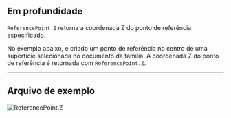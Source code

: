 ## Em profundidade
`ReferencePoint.Z` retorna a coordenada Z do ponto de referência especificado.

No exemplo abaixo, é criado um ponto de referência no centro de uma superfície selecionada no documento da família. A coordenada Z do ponto de referência é retornada com `ReferencePoint.Z`.

___
## Arquivo de exemplo

![ReferencePoint.Z](./Revit.Elements.ReferencePoint.Z_img.jpg)
